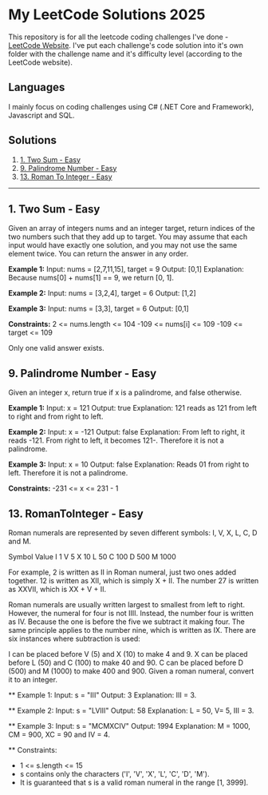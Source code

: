 # My LeetCode Solutions 2025
This repository is for all the leetcode coding challenges I've done - [LeetCode Website](https://leetcode.com/). I've put each challenge's code solution into it's own folder with the challenge name and it's difficulty level (according to the LeetCode website).

## Languages
I mainly focus on coding challenges using C# (.NET Core and Framework), Javascript and SQL.

## Solutions
1. [1. Two Sum - Easy](#1-two-sum---easy)
2. [9. Palindrome Number - Easy](#9-palindrome-number---easy)
3. [13. Roman To Integer - Easy](#13-roman-to-integer---easy)
---

## 1. Two Sum - Easy
Given an array of integers nums and an integer target, return indices of the two numbers such that they add up to target. You may assume that each input would have exactly one solution, and you may not use the same element twice. You can return the answer in any order.

**Example 1:**
Input: nums = [2,7,11,15], target = 9
Output: [0,1]
Explanation: Because nums[0] + nums[1] == 9, we return [0, 1].

**Example 2:**
Input: nums = [3,2,4], target = 6
Output: [1,2]

**Example 3:**
Input: nums = [3,3], target = 6
Output: [0,1]

**Constraints:**
2 <= nums.length <= 104
-109 <= nums[i] <= 109
-109 <= target <= 109

Only one valid answer exists.

## 9. Palindrome Number - Easy
Given an integer x, return true if x is a palindrome, and false otherwise.

**Example 1:**
Input: x = 121
Output: true
Explanation: 121 reads as 121 from left to right and from right to left.

**Example 2:**
Input: x = -121
Output: false
Explanation: From left to right, it reads -121. From right to left, it becomes 121-. Therefore it is not a palindrome.

**Example 3:**
Input: x = 10
Output: false
Explanation: Reads 01 from right to left. Therefore it is not a palindrome.

**Constraints:**
-231 <= x <= 231 - 1

## 13. RomanToInteger - Easy
Roman numerals are represented by seven different symbols: I, V, X, L, C, D and M.

Symbol       Value
I             1
V             5
X             10
L             50
C             100
D             500
M             1000

For example, 2 is written as II in Roman numeral, just two ones added together. 12 is written as XII, which is simply X + II. The number 27 is written as XXVII, which is XX + V + II.

Roman numerals are usually written largest to smallest from left to right. However, the numeral for four is not IIII. Instead, the number four is written as IV. Because the one is before the five we subtract it making four. The same principle applies to the number nine, which is written as IX. There are six instances where subtraction is used:

I can be placed before V (5) and X (10) to make 4 and 9. 
X can be placed before L (50) and C (100) to make 40 and 90. 
C can be placed before D (500) and M (1000) to make 400 and 900.
Given a roman numeral, convert it to an integer.

** Example 1:
Input: s = "III"
Output: 3
Explanation: III = 3.

** Example 2:
Input: s = "LVIII"
Output: 58
Explanation: L = 50, V= 5, III = 3.

** Example 3:
Input: s = "MCMXCIV"
Output: 1994
Explanation: M = 1000, CM = 900, XC = 90 and IV = 4.
 
** Constraints:
- 1 <= s.length <= 15
- s contains only the characters ('I', 'V', 'X', 'L', 'C', 'D', 'M').
- It is guaranteed that s is a valid roman numeral in the range [1, 3999].